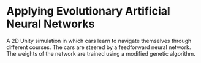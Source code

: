 # Applying Evolutionary Artificial Neural Networks
A 2D Unity simulation in which cars learn to navigate themselves through different courses. The cars are steered by a feedforward neural network. The weights of the network are trained using a modified genetic algorithm.
